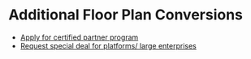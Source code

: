 # Additional Floor Plan Conversions

* [Apply for certified partner program](partner/apply.md)
* [Request special deal for platforms/ large enterprises](mailto:sales@archilogic.com)
